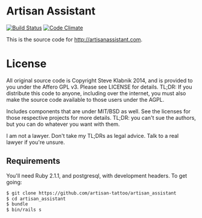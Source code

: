 # Artisan Assistant

[![Build Status](https://travis-ci.org/artisan-tattoo/artisan_assistant.svg)](https://travis-ci.org/artisan-tattoo/artisan_assistant) [![Code Climate](https://codeclimate.com/github/artisan-tattoo/artisan_assistant.png)](https://codeclimate.com/github/artisan-tattoo/artisan_assistant)

This is the source code for http://artisanassistant.com.

# License

All original source code is Copyright Steve Klabnik 2014, and is provided to
you under the Affero GPL v3. Please see LICENSE for details. TL;DR: If you
distribute this code to anyone, including over the internet, you must also make
the source code available to those users under the AGPL.

Includes components that are under MIT/BSD as well. See the licenses for those
respective projects for more details. TL;DR: you can't sue the authors, but
you can do whatever you want with them.

I am not a lawyer. Don't take my TL;DRs as legal advice. Talk to a real lawyer
if you're unsure.

## Requirements

You'll need Ruby 2.1.1, and postgresql, with development headers. To get going:

```bash
$ git clone https://github.com/artisan-tattoo/artisan_assistant
$ cd artisan_assistant
$ bundle
$ bin/rails s
```
